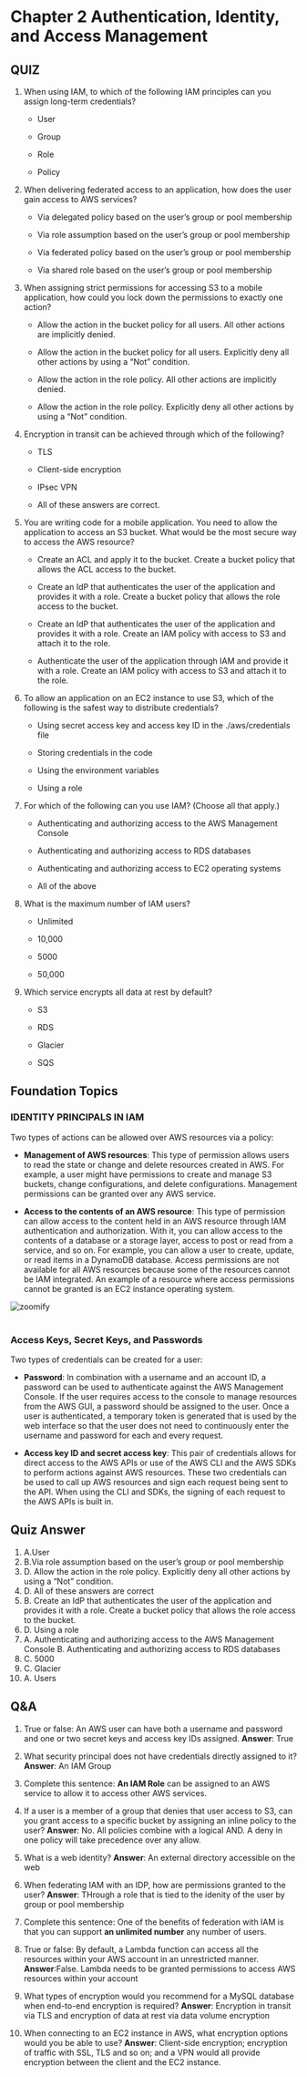 # Chapter 2 Authentication, Identity, and Access Management

## QUIZ

1. When using IAM, to which of the following IAM principles can you assign long-term credentials?

    * User

    * Group

    * Role

    * Policy

2. When delivering federated access to an application, how does the user gain access to AWS services?

    * Via delegated policy based on the user’s group or pool membership

    * Via role assumption based on the user’s group or pool membership

    * Via federated policy based on the user’s group or pool membership

    * Via shared role based on the user’s group or pool membership

3. When assigning strict permissions for accessing S3 to a mobile application, how could you lock down the permissions to exactly one action?

    * Allow the action in the bucket policy for all users. All other actions are implicitly denied.

    * Allow the action in the bucket policy for all users. Explicitly deny all other actions by using a “Not” condition.

    * Allow the action in the role policy. All other actions are implicitly denied.

    * Allow the action in the role policy. Explicitly deny all other actions by using a “Not” condition.

4. Encryption in transit can be achieved through which of the following?

    * TLS

    * Client-side encryption

    * IPsec VPN

    * All of these answers are correct.

5. You are writing code for a mobile application. You need to allow the application to access an S3 bucket. What would be the most secure way to access the AWS resource?

    * Create an ACL and apply it to the bucket. Create a bucket policy that allows the ACL access to the bucket.

    * Create an IdP that authenticates the user of the application and provides it with a role. Create a bucket policy that allows the role access to the bucket.

    * Create an IdP that authenticates the user of the application and provides it with a role. Create an IAM policy with access to S3 and attach it to the role.

    * Authenticate the user of the application through IAM and provide it with a role. Create an IAM policy with access to S3 and attach it to the role.

6. To allow an application on an EC2 instance to use S3, which of the following is the safest way to distribute credentials?

    * Using secret access key and access key ID in the ./aws/credentials file

    * Storing credentials in the code

    * Using the environment variables

    * Using a role

7. For which of the following can you use IAM? (Choose all that apply.)

    * Authenticating and authorizing access to the AWS Management Console

    * Authenticating and authorizing access to RDS databases

    * Authenticating and authorizing access to EC2 operating systems

    * All of the above

8. What is the maximum number of IAM users?

    * Unlimited

    * 10,000

    * 5000

    * 50,000

9. Which service encrypts all data at rest by default?

    * S3

    * RDS

    * Glacier

    * SQS

## Foundation Topics

### IDENTITY PRINCIPALS IN IAM

Two types of actions can be allowed over AWS resources via a policy:

* **Management of AWS resources**: This type of permission allows users to read the state or change and delete resources created in AWS. For example, a user might have permissions to create and manage S3 buckets, change configurations, and delete configurations. Management permissions can be granted over any AWS service.

* **Access to the contents of an AWS resource**: This type of permission can allow access to the content held in an AWS resource through IAM authentication and authorization. With it, you can allow access to the contents of a database or a storage layer, access to post or read from a service, and so on. For example, you can allow a user to create, update, or read items in a DynamoDB database. Access permissions are not available for all AWS resources because some of the resources cannot be IAM integrated. An example of a resource where access permissions cannot be granted is an EC2 instance operating system.

![zoomify](imgs/figure2-2.png)<br></br>

### Access Keys, Secret Keys, and Passwords

Two types of credentials can be created for a user:

* **Password**: In combination with a username and an account ID, a password can be used to authenticate against the AWS Management Console. If the user requires access to the console to manage resources from the AWS GUI, a password should be assigned to the user. Once a user is authenticated, a temporary token is generated that is used by the web interface so that the user does not need to continuously enter the username and password for each and every request.

* **Access key ID and secret access key**: This pair of credentials allows for direct access to the AWS APIs or use of the AWS CLI and the AWS SDKs to perform actions against AWS resources. These two credentials can be used to call up AWS resources and sign each request being sent to the API. When using the CLI and SDKs, the signing of each request to the AWS APIs is built in.

## Quiz Answer
1. A.User
2. B.Via role assumption based on the user’s group or pool membership
3. D. Allow the action in the role policy. Explicitly deny all other actions by using a “Not” condition.
4. D. All of these answers are correct
5. B. Create an IdP that authenticates the user of the application and provides it with a role. Create a bucket policy that allows the role access to the bucket.
6. D. Using a role
7. A. Authenticating and authorizing access to the AWS Management Console
   B. Authenticating and authorizing access to RDS databases
8. C. 5000
9. C. Glacier
10. A. Users

## Q&A

1.  True or false: An AWS user can have both a username and password and one or two secret keys and access key IDs assigned. 
**Answer**: True

2. What security principal does not have credentials directly assigned to it?
**Answer**: An IAM Group

3. Complete this sentence: **An IAM Role** can be assigned to an AWS service to allow it to access other AWS services.

4. If a user is a member of a group that denies that user access to S3, can you grant access to a specific bucket by 
assigning an inline policy to the user?
**Answer**: No. All policies combine with a logical AND. A deny in one policy will take precedence over any allow.

5. What is a web identity?
**Answer**: An external directory accessible on the web

6. When federating IAM with an IDP, how are permissions granted to the user?
**Answer**: THrough a role that is tied to the idenity of the user by group or pool membership

7. Complete this sentence: One of the benefits of federation with IAM is that you can support **an unlimited number** any number of users.

8. True or false: By default, a Lambda function can access all the resources within your AWS account in an unrestricted manner.
**Answer**:False. Lambda needs to be granted permissions to access AWS resources within your account

9. What types of encryption would you recommend for a MySQL database when end-to-end encryption is required?
**Answer**: Encryption in transit via TLS and encryption of data at rest via data volume encryption

10. When connecting to an EC2 instance in AWS, what encryption options would you be able to use?
**Answer**: Client-side encryption; encryption of traffic with SSL, TLS and so on; and a VPN would all provide encryption between the client and
the EC2 instance. 

